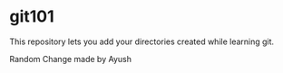 # git101
This repository lets you add your directories created while learning git.


Random Change made by Ayush
